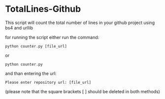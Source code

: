 # TotalLines-Github
This script will count the total number of lines in your github project using bs4 and urllib

for running the script either run the command:

```
python counter.py [file_url]
```

or 

```
python counter.py
```

and than entering the url:

```
Please enter repository url: [file_url]
```

(please note that the square brackets [ ] should be deleted in both methods)
